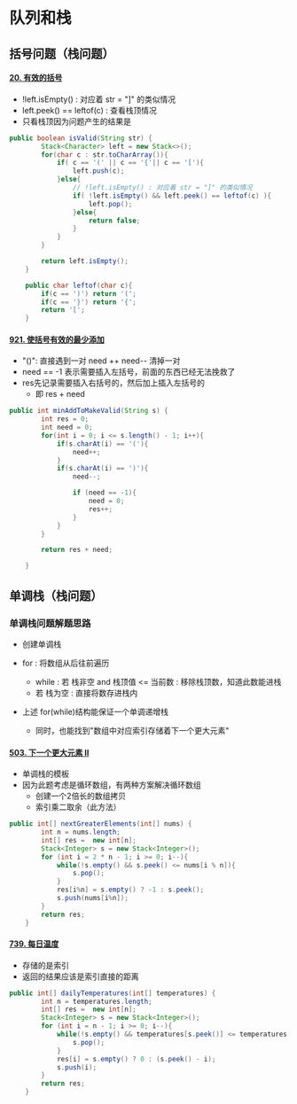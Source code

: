 # 队列和栈

## 括号问题（栈问题）

#### [20. 有效的括号](https://leetcode-cn.com/problems/valid-parentheses/)

- !left.isEmpty() : 对应着 str = "]" 的类似情况
- left.peek() == leftof(c) : 查看栈顶情况
- 只看栈顶因为问题产生的结果是

```java
public boolean isValid(String str) {
        Stack<Character> left = new Stack<>();
        for(char c : str.toCharArray()){
            if( c == '(' || c == '{'|| c == '['){
                left.push(c);
            }else{
                // !left.isEmpty() : 对应着 str = "]" 的类似情况
                if( !left.isEmpty() && left.peek() == leftof(c) ){
                    left.pop();
                }else{
                    return false;
                }
            }
        }

        return left.isEmpty();
    }

    public char leftof(char c){
        if(c == ')') return '(';
        if(c == '}') return '{';
        return '[';
    }
```

#### [921. 使括号有效的最少添加](https://leetcode-cn.com/problems/minimum-add-to-make-parentheses-valid/)

- "()": 直接遇到一对 need ++ need-- 清掉一对
- need == -1 表示需要插入左括号，前面的东西已经无法挽救了
- res先记录需要插入右括号的，然后加上插入左括号的
  - 即 res + need

```java
public int minAddToMakeValid(String s) {
        int res = 0;
        int need = 0;
        for(int i = 0; i <= s.length() - 1; i++){
            if(s.charAt(i) == '('){
                need++;
            }
            if(s.charAt(i) == ')'){
                need--;

                if (need == -1){
                    need = 0;
                    res++;
                }
            }
        }

        return res + need;

    }
```



## 单调栈（栈问题）

### 单调栈问题解题思路

- 创建单调栈

- for : 将数组从后往前遍历
  - while : 若 栈非空  and 栈顶值 <= 当前数 : 移除栈顶数，知道此数能进栈
  - 若 栈为空 : 直接将数存进栈内
- 上述 for(while)结构能保证一个单调递增栈
  - 同时，也能找到"数组中对应索引存储着下⼀个更⼤元素"

#### [503. 下一个更大元素 II](https://leetcode-cn.com/problems/next-greater-element-ii/)

- 单调栈的模板
- 因为此题考虑是循环数组，有两种方案解决循环数组
  - 创建一个2倍长的数组拷贝
  - 索引乘二取余（此方法）

```java
public int[] nextGreaterElements(int[] nums) {
        int n = nums.length;
        int[] res =  new int[n];
        Stack<Integer> s = new Stack<Integer>();
        for (int i = 2 * n - 1; i >= 0; i--){
            while(!s.empty() && s.peek() <= nums[i % n]){
                s.pop();
            }
            res[i%n] = s.empty() ? -1 : s.peek();
            s.push(nums[i%n]);
        }
        return res;
    }
```

#### [739. 每日温度](https://leetcode-cn.com/problems/daily-temperatures/)

- 存储的是索引
- 返回的结果应该是索引直接的距离

```java
public int[] dailyTemperatures(int[] temperatures) {
        int n = temperatures.length;
        int[] res =  new int[n];
        Stack<Integer> s = new Stack<Integer>();
        for (int i = n - 1; i >= 0; i--){
            while(!s.empty() && temperatures[s.peek()] <= temperatures[i]){
                s.pop();
            }
            res[i] = s.empty() ? 0 : (s.peek() - i);
            s.push(i);
        }
        return res;
    }
```

